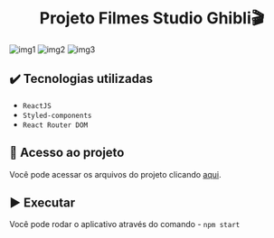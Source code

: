 <div align="center"><h1>Projeto Filmes Studio Ghibli🎬</h1></div>


![img1](https://user-images.githubusercontent.com/72706630/211993837-6aec59c3-7f28-4a85-83b5-2cf4b5c224b8.png)
![img2](https://user-images.githubusercontent.com/72706630/211993842-db8a15b5-790e-4a86-8354-b86531ad570d.png)
![img3](https://user-images.githubusercontent.com/72706630/211993845-45b037ce-41b4-473a-ac4d-52438a687b70.png)


## ✔️ Tecnologias utilizadas

- ``ReactJS``
- ``Styled-components``
- ``React Router DOM``

## 📁 Acesso ao projeto
Você pode acessar os arquivos do projeto clicando [aqui](https://github.com/LeonardoYudi/Planner-Light-Dark-Mode/tree/main/src).

## ▶ Executar 

Você pode rodar o aplicativo através do comando - `npm start`

